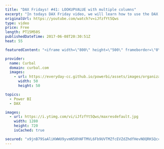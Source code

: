 ```yaml
---
title: "DAX Fridays! #41: LOOKUPVALUE with multiple columns"
excerpt: "In todays DAX Friday video, we will learn how to use the DAX Function called LOOKUPVALUE: Lookupvalue is very similar to excel's VLookup but there are some critical differences that you need to understand if you want to use it. We will have two scenarios,: Scenario 1: we will do a lookupvalue with two"
originalUrl: https://youtube.com/watch?v=iJfzfYt5Qws
type: video
price: Free
length: PT15M50S
publishedDateTime: 2017-06-08T20:30:51Z
heat: 55

featuredContent: "<iframe width=\"800\" height=\"500\" frameborder=\"0\" src=\"https://www.youtube.com/embed/iJfzfYt5Qws\" allow=\"accelerometer; autoplay; encrypted-media; gyroscope; picture-in-picture\" allowfullscreen></iframe>"

provider:
  name: Curbal
  domain: curbal.com
  images:
    - url: https://everyday-cc.github.io/powerbi/assets/images/organizations/curbal.com-50x50.jpg
      width: 50
      height: 50

topics:
  - Power BI
  - DAX

images:
  - url: https://i.ytimg.com/vi/iJfzfYt5Qws/maxresdefault.jpg
    width: 1280
    height: 720
    isCached: true

secured: "x9jnB79SaAliKWWU9yvmN50hNFTMVL6Fb9UVTMZfcEVZdZhdfHevNOQRKSQcc6g4IIb6BqpejGsbXtJ6P/qEJS5S/P6XqMeE2Wp+vZKolzFqYXvzehG9efJUpm7B7f1OrlvBjU/d+zSsZCdWz+5Ln48TtVKDbZmXc0gcsX/4O8Ij4l78t2YCDsqIg2yizuReVZF0IazmImkE6UmIlLXdGCjiRyGLPLlzgtgQWz23MVONa/OYTHxqMqcMKSVC2wD9O7evVBKRdksu9O7Q8q3/bN9/JpMRY9dRHCoCRYvTdRH1up+7fnTi7XxE9EGLL4vrECZo+N5thOzNyH8fQnXf6CYaoYksnUfLx03UGjkKl0Np0agTVOO5mhY6kTOWLlhc5mUIRW5uB0XMDzjho5LMGdxpRYNavlBewj7bF175wlyriCtMzg5HozfozU0o7YV8;FS/rxU6J+Ef7yydj7MLe9g=="
---
```


